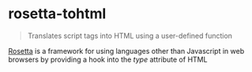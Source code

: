 # rosetta-tohtml

> Translates script tags into HTML using a user-defined function

[Rosetta](https://developer.mozilla.org/en-US/Add-ons/Code_snippets/Rosetta) is a framework for using languages other than Javascript in web browsers by providing a hook into the *type* attribute of HTML <script> tags. You provide Rosetta with a function that translates the content of the script tag into Javascript. rosetta-tohtml lets you provide a function to translate the content of the script tag into html instead of Javascript, allowing you to write content for the web in something other than HTML. Markdown is the obvious choice, but for that see [rosetta-markdown](https://www.npmjs.com/package/rosetta-markdown).

## Demo

[Live Demo](https://plnkr.co/edit/2y8cLQ?p=preview)

## Install
``` bash
npm install rosetta-tohtml --save
```
or

``` bash
git clone https://github.com/adamcarheden/rosetta-tohtml.git
```
## Use
``` js
// Get a handle on things.
// It's umd (https://github.com/umdjs/umd), 
// so pick your favorite javascript reuse method of the week
var rosettaToHTML = require('rosetta-tohtml');

// Pull in some code to translate for you
// We'll use marked (https://github.com/chjj/marked) to translate markdown
//
// Note - If you want markdown, try this instead of just copying this example:
// https://github.com/adamcarheden/rosetta-markdown
//
var marked = require('marked');

// Map script tag type attributes to your translation function
rosettaToHTML.appendCompiler([ "text/markdown", "text/md" ], function(md) { 
	return marked(md);
});

// Once the page is loaded...
document.addEventListener("DOMContentLoaded", function() {
	// ...kick off replacements
	rosettaToHTML.translateAll();
});	
```
Dump the above in a <script> tag and then dump markdown in a <script type='text/md'> tag.

## Contribute
``` bash
npm install
npm run build
```
This just webpackifies stuff at the moment.
Some karma and nightwatch tests would be a good addition.

